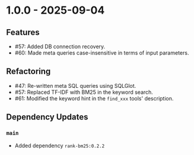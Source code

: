 # 1.0.0 - 2025-09-04
## Features

* #57: Added DB connection recovery.
* #60: Made meta queries case-insensitive in terms of input parameters.

## Refactoring

* #47: Re-written meta SQL queries using SQLGlot.
* #57: Replaced TF-IDF with BM25 in the keyword search.
* #61: Modified the keyword hint in the `find_xxx` tools' description.

## Dependency Updates

### `main`
* Added dependency `rank-bm25:0.2.2`
